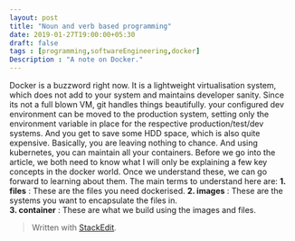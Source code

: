 ```yaml
---
layout: post
title: "Noun and verb based programming"
date: 2019-01-27T19:00:00+05:30
draft: false
tags : [programming,softwareEngineering,docker]
Description : "A note on Docker."
---
```

Docker is a buzzword right now.
It is a lightweight virtualisation system, which does not add to your system and maintains developer sanity.
Since its not a full blown VM, git handles things beautifully. your configured dev environment can be moved to the production system, setting only the environment variable in place for the respective production/test/dev systems. And you get to save some HDD space, which is also quite expensive.
Basically, you are leaving nothing to chance. And using kubernetes, you can maintain all your containers.
Before we go into the article, we both need to know what I will only be explaining a few key concepts in the docker world. Once we understand these, we can go forward to learning about them.
The main terms to understand here are:
**1. files** : These are the files you need dockerised.
**2. images** : These are the systems you want to encapsulate the files in.  
**3. container** : These are what we build using the images and files.


> Written with [StackEdit](https://stackedit.io/).
<!--stackedit_data:
eyJoaXN0b3J5IjpbLTEzNDY0MjU4ODldfQ==
-->